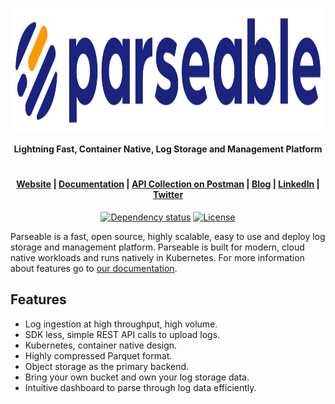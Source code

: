 <p align="center">
  <img src="assets/logo.svg" alt="Parseable" width="700" height="200" />
</p>
<p align="center"><b>Lightning Fast, Container Native, Log Storage and Management Platform</b></p>
<h1></h1>

<h4 align="center">
  <a href="https://www.parseable.io" target="_blank">Website</a> |
  <a href="https://docs.parseable.io" target="_blank">Documentation</a> |
  <a href="https://docs.parseable.io" target="_blank">API Collection on Postman</a> |
  <a href="https://blog.parseable.io" target="_blank">Blog</a> |
  <a href="https://www.linkedin.com/company/parseable" target="_blank">LinkedIn</a> |
  <a href="https://twitter.com/parseableio" target="_blank">Twitter</a>
</h4>

<p align="center">
  <a href="https://deps.rs/repo/github/parseablehq/parseable" target="_blank"><img src="https://deps.rs/repo/github/meilisearch/meilisearch/status.svg" alt="Dependency status"></a>
  <a href="https://github.com/parseablehq/parseable/blob/main/LICENSE" target="_blank"><img src="https://img.shields.io/badge/license-AGPL3-informational" alt="License"></a>
</p>

Parseable is a fast, open source, highly scalable, easy to use and deploy log storage and management platform. Parseable is built for modern, cloud native workloads and runs natively in Kubernetes. For more information about features go to [our documentation](https://docs.parseable.io/).

## Features
* Log ingestion at high throughput, high volume.
* SDK less, simple REST API calls to upload logs.
* Kubernetes, container native design.
* Highly compressed Parquet format.
* Object storage as the primary backend.
* Bring your own bucket and own your log storage data. 
* Intuitive dashboard to parse through log data efficiently.
